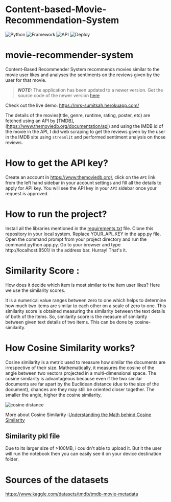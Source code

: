 # Content-based-Movie-Recommendation-System

![Python](https://img.shields.io/badge/Python-3.9-lightblue)
![Framework](https://img.shields.io/badge/Framework-Streamlit-red)
![API](https://img.shields.io/badge/API-TMDB-fcba03)
![Deploy](https://img.shields.io/badge/Deploy-Heroku-violet)


# movie-recommender-system
Content-Based Recommender System recommends movies similar to the movie user likes and analyses the sentiments on the reviews given by the user for that movie.

> **_NOTE:_**  The application has been updated to a newer version. Get the source code of the newer version [here](https://github.com/Sumitsah0/movie-recommender-system)

Check out the live demo: https://mrs-sumitsah.herokuapp.com/

The details of the movies(title, genre, runtime, rating, poster, etc) are fetched using an API by [TMDB],(https://www.themoviedb.org/documentation/api) and using the IMDB id of the movie in the API, I did web scraping to get the reviews given by the user in the IMDB site using `streamlit` and performed sentiment analysis on those reviews.

# How to get the API key?
Create an account in https://www.themoviedb.org/, click on the `API` link from the left hand sidebar in your account settings and fill all the details to apply for API key. You will see the API key in your `API` sidebar once your request is approved.

# How to run the project?
Install all the libraries mentioned in the [requirements.txt]() file.
Clone this repository in your local system.
Replace YOUR_API_KEY in the app.py file.
Open the command prompt from your project directory and run the command python app.py.
Go to your browser and type http://localhost:8501/ in the address bar.
Hurray! That's it.

# Similarity Score :
How does it decide which item is most similar to the item user likes? Here we use the similarity scores.

It is a numerical value ranges between zero to one which helps to determine how much two items are similar to each other on a scale of zero to one. This similarity score is obtained measuring the similarity between the text details of both of the items. So, similarity score is the measure of similarity between given text details of two items. This can be done by cosine-similarity.

# How Cosine Similarity works?
Cosine similarity is a metric used to measure how similar the documents are irrespective of their size. Mathematically, it measures the cosine of the angle between two vectors projected in a multi-dimensional space. The cosine similarity is advantageous because even if the two similar documents are far apart by the Euclidean distance (due to the size of the document), chances are they may still be oriented closer together. The smaller the angle, higher the cosine similarity.

![cosine distance](https://user-images.githubusercontent.com/36665975/70401457-a7530680-1a55-11ea-9158-97d4e8515ca4.png)

More about Cosine Similarity :[Understanding the Math behind Cosine Similarity](https://www.machinelearningplus.com/nlp/cosine-similarity/)

## Similarity pkl file
Due to its larger size of >100MB, i couldn't able to upload it. But it the user will run the notebook then you can easily see it on your device destination folder.

# Sources of the datasets
https://www.kaggle.com/datasets/tmdb/tmdb-movie-metadata
